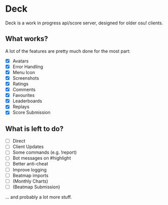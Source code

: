 # Deck

Deck is a work in progress api/score server, designed for older osu! clients.

## What works?

A lot of the features are pretty much done for the most part:

- [x] Avatars
- [x] Error Handling
- [x] Menu Icon
- [x] Screenshots
- [x] Ratings
- [x] Comments
- [x] Favourites
- [x] Leaderboards
- [x] Replays
- [x] Score Submission

## What is left to do?

- [ ] Direct
- [ ] Client Updates
- [ ] Some commands (e.g. !report)
- [ ] Bot messages on #highlight
- [ ] Better anti-cheat
- [ ] Improve logging
- [ ] Beatmap imports
- [ ] (Monthly Charts)
- [ ] (Beatmap Submission)

... and probably a lot more stuff.
